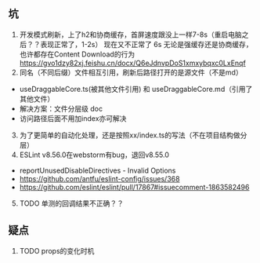 ## 坑

1. 开发模式刷新，上了h2和协商缓存，首屏速度跟没上一样7-8s（重启电脑之后？？表现正常了，1-2s）
   现在又不正常了 6s
   无论是强缓存还是协商缓存，也许都存在Content Download的行为
   https://gvo1dzy82xj.feishu.cn/docx/Q6eJdnvpDoS1xmxybqxc0LxEnqf
2. 同名（不同后缀）文件相互引用，刷新后路径打开的是源文件（不是md）

- useDraggableCore.ts(被其他文件引用) 和 useDraggableCore.md（引用了其他文件）
- 解决方案：文件分层级 doc
- 访问路径后面不用加index亦可解决

3. 为了更简单的自动化处理，还是按照xx/index.ts的写法（不在项目结构做分层）
4. ESLint v8.56.0在webstorm有bug，退回v8.55.0

- reportUnusedDisableDirectives - Invalid Options
- https://github.com/antfu/eslint-config/issues/368
- https://github.com/eslint/eslint/pull/17867#issuecomment-1863582496

5. TODO 单测的回调结果不正确？？

## 疑点

1. TODO props的变化时机
